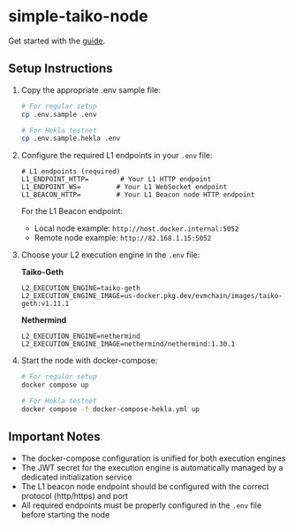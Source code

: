 # simple-taiko-node

Get started with the [guide](https://docs.taiko.xyz/guides/node-operators/run-a-taiko-node-with-docker/).

## Setup Instructions

1. Copy the appropriate .env sample file:
   ```bash
   # For regular setup
   cp .env.sample .env

   # For Hekla testnet
   cp .env.sample.hekla .env
   ```

2. Configure the required L1 endpoints in your `.env` file:
   ```env
   # L1 endpoints (required)
   L1_ENDPOINT_HTTP=        # Your L1 HTTP endpoint
   L1_ENDPOINT_WS=         # Your L1 WebSocket endpoint
   L1_BEACON_HTTP=         # Your L1 Beacon node HTTP endpoint
   ```

   For the L1 Beacon endpoint:
   - Local node example: `http://host.docker.internal:5052`
   - Remote node example: `http://82.168.1.15:5052`

3. Choose your L2 execution engine in the `.env` file:

   **Taiko-Geth**
   ```env
   L2_EXECUTION_ENGINE=taiko-geth
   L2_EXECUTION_ENGINE_IMAGE=us-docker.pkg.dev/evmchain/images/taiko-geth:v1.11.1
   ```

   **Nethermind**
   ```env
   L2_EXECUTION_ENGINE=nethermind
   L2_EXECUTION_ENGINE_IMAGE=nethermind/nethermind:1.30.1
   ```

4. Start the node with docker-compose:
   ```bash
   # For regular setup
   docker compose up

   # For Hekla testnet
   docker compose -f docker-compose-hekla.yml up
   ```

## Important Notes

- The docker-compose configuration is unified for both execution engines
- The JWT secret for the execution engine is automatically managed by a dedicated initialization service
- The L1 beacon node endpoint should be configured with the correct protocol (http/https) and port
- All required endpoints must be properly configured in the `.env` file before starting the node
